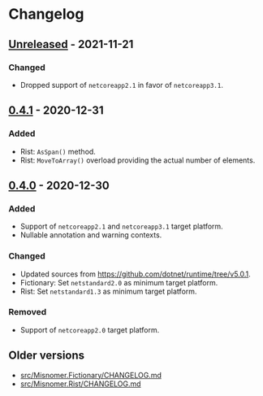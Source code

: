 # Changelog

## [Unreleased] - 2021-11-21
### Changed
- Dropped support of `netcoreapp2.1` in favor of `netcoreapp3.1`.

## [0.4.1] - 2020-12-31
### Added
- Rist: `AsSpan()` method.
- Rist: `MoveToArray()` overload providing the actual number of elements.

## [0.4.0] - 2020-12-30
### Added
- Support of `netcoreapp2.1` and `netcoreapp3.1` target platform.
- Nullable annotation and warning contexts.

### Changed
- Updated sources from <https://github.com/dotnet/runtime/tree/v5.0.1>.
- Fictionary: Set `netstandard2.0` as minimum target platform.
- Rist: Set `netstandard1.3` as minimum target platform.

### Removed
- Support of `netcoreapp2.0` target platform.

## Older versions
- [src/Misnomer.Fictionary/CHANGELOG.md](src/Misnomer.Fictionary/CHANGELOG.md)
- [src/Misnomer.Rist/CHANGELOG.md](src/Misnomer.Rist/CHANGELOG.md)

[Unreleased]: https://github.com/qbit86/misnomer/compare/rist-0.4.1...HEAD
[0.4.1]: https://github.com/qbit86/misnomer/compare/misnomer-0.4.0...rist-0.4.1
[0.4.0]: https://github.com/qbit86/misnomer/compare/fictionary-0.2.0...misnomer-0.4.0
